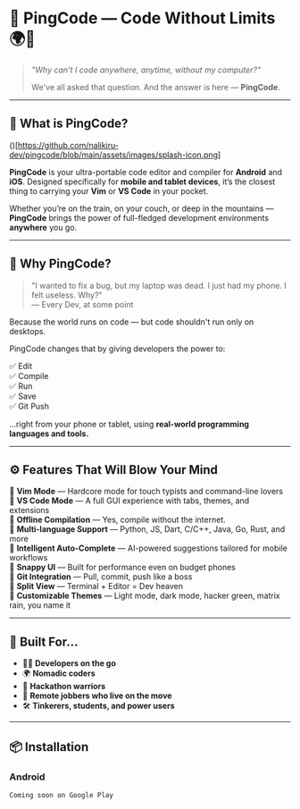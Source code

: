 # 🚀 PingCode — Code Without Limits 🌍📱

> _"Why can't I code anywhere, anytime, without my computer?"_
>
> We've all asked that question. And the answer is here — **PingCode**.

---

## 📱 What is PingCode?

()[https://github.com/nalikiru-dev/pingcode/blob/main/assets/images/splash-icon.png]

**PingCode** is your ultra-portable code editor and compiler for **Android** and **iOS**. Designed specifically for **mobile and tablet devices**, it’s the closest thing to carrying your **Vim** or **VS Code** in your pocket.

Whether you’re on the train, on your couch, or deep in the mountains — **PingCode** brings the power of full-fledged development environments **anywhere** you go.

---

## 🧠 Why PingCode?

> "I wanted to fix a bug, but my laptop was dead. I just had my phone. I felt useless. Why?"  
> — Every Dev, at some point

Because the world runs on code — but code shouldn't run only on desktops.

PingCode changes that by giving developers the power to:

✅ Edit  
✅ Compile  
✅ Run  
✅ Save  
✅ Git Push

...right from your phone or tablet, using **real-world programming languages and tools.**

---

## ⚙️ Features That Will Blow Your Mind

🔹 **Vim Mode** — Hardcore mode for touch typists and command-line lovers  
🔹 **VS Code Mode** — A full GUI experience with tabs, themes, and extensions  
🔹 **Offline Compilation** — Yes, compile without the internet.  
🔹 **Multi-language Support** — Python, JS, Dart, C/C++, Java, Go, Rust, and more  
🔹 **Intelligent Auto-Complete** — AI-powered suggestions tailored for mobile workflows  
🔹 **Snappy UI** — Built for performance even on budget phones  
🔹 **Git Integration** — Pull, commit, push like a boss  
🔹 **Split View** — Terminal + Editor = Dev heaven  
🔹 **Customizable Themes** — Light mode, dark mode, hacker green, matrix rain, you name it

---

## 🚧 Built For...

- 🧑‍💻 **Developers on the go**
- 🌍 **Nomadic coders**
- 🧪 **Hackathon warriors**
- 💼 **Remote jobbers who live on the move**
- 🛠️ **Tinkerers, students, and power users**

---

## 📦 Installation

### Android
```bash
Coming soon on Google Play
